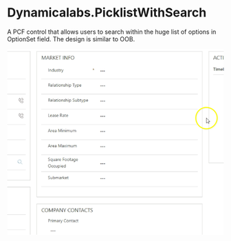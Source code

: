 # Dynamicalabs.PicklistWithSearch
A PCF control that allows users to search within the huge list of options in OptionSet field. 
The design is similar to OOB.

![Alt text](https://github.com/tswetkoff/Dynamicalabs.PicklistWithSearch/blob/master/Managed%20Solution/PicklistWithSearch.gif?raw=true)
